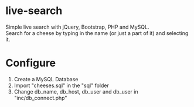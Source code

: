 # live-search
Simple live search with jQuery, Bootstrap, PHP and MySQL.<br>
Search for a cheese by typing in the name (or just a part of it) and selecting it.

# Configure
1. Create a MySQL Database 
2. Import "cheeses.sql" in the "sql" folder
3. Change db_name, db_host, db_user and db_user in "inc/db_connect.php"
